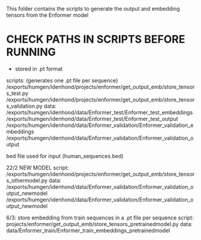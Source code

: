 This folder contains the scripts to generate the output and embedding tensors from the Enformer model 

# CHECK PATHS IN SCRIPTS BEFORE RUNNING

- stored in .pt format

scripts: (generates one .pt file per sequence)
/exports/humgen/idenhond/projects/enformer/get_output_emb/store_tensors_test.py
/exports/humgen/idenhond/projects/enformer/get_output_emb/store_tensors_validation.py
data: 
/exports/humgen/idenhond/data/Enformer_test/Enformer_test_embeddings
/exports/humgen/idenhond/data/Enformer_test/Enformer_test_output
/exports/humgen/idenhond/data/Enformer_validation/Enformer_validation_embeddings
/exports/humgen/idenhond/data/Enformer_validation/Enformer_validation_output

bed file used for input (human_sequences.bed)

22/2 NEW MODEL
script:
/exports/humgen/idenhond/projects/enformer/get_output_emb/store_tensors_othermodel.py
data:
/exports/humgen/idenhond/data/Enformer_validation/Enformer_validation_output_newmodel
/exports/humgen/idenhond/data/Enformer_validation/Enformer_validation_output_newmodel


6/3: store embedding from train sequences in a .pt file per sequence
script: projects/enformer/get_output_emb/store_tensors_pretrainedmodel.py
data: data/Enformer_train/Enformer_train_embeddings_pretrainedmodel

